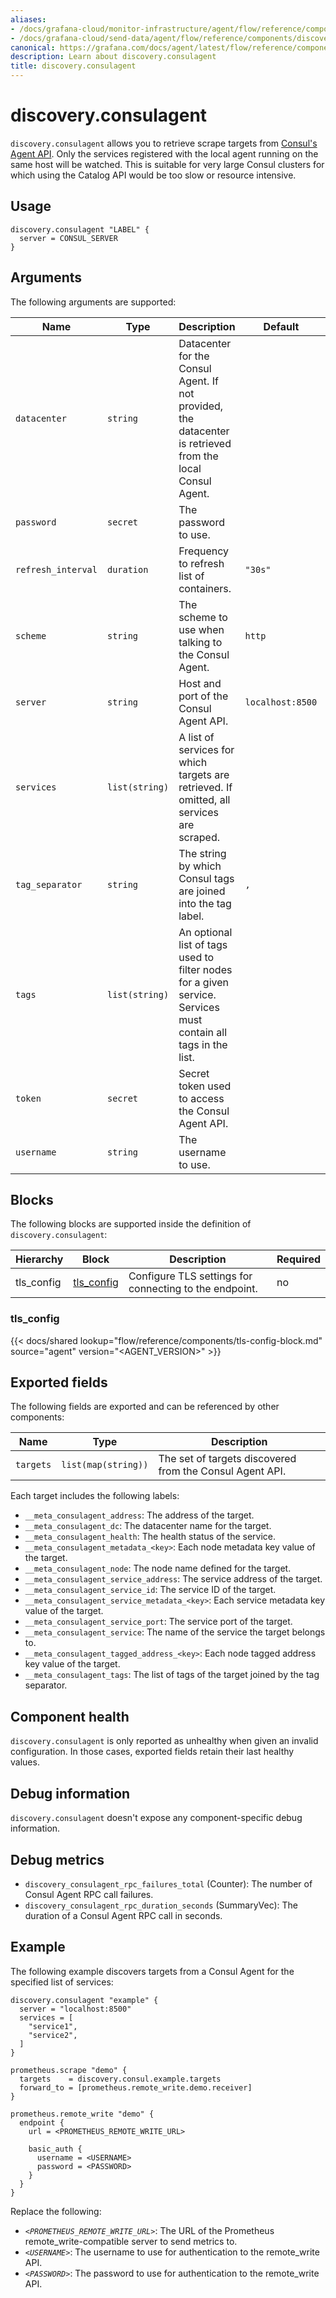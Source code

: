 ```yaml
---
aliases:
- /docs/grafana-cloud/monitor-infrastructure/agent/flow/reference/components/discovery.consulagent/
- /docs/grafana-cloud/send-data/agent/flow/reference/components/discovery.consulagent/
canonical: https://grafana.com/docs/agent/latest/flow/reference/components/discovery.consulagent/
description: Learn about discovery.consulagent
title: discovery.consulagent
---
```


# discovery.consulagent

`discovery.consulagent` allows you to retrieve scrape targets from [Consul's Agent API][].
Only the services registered with the local agent running on the same host will be watched.
This is suitable for very large Consul clusters for which using the Catalog API would be too slow or resource intensive.

[Consul's Agent API]: https://developer.hashicorp.com/consul/api-docs/agent

## Usage

```river
discovery.consulagent "LABEL" {
  server = CONSUL_SERVER
}
```

## Arguments

The following arguments are supported:

| Name               | Type           | Description                                                                                                    | Default          | Required |
|--------------------|----------------|----------------------------------------------------------------------------------------------------------------|------------------|----------|
| `datacenter`       | `string`       | Datacenter for the Consul Agent. If not provided, the datacenter is retrieved from the local Consul Agent.     |                  | no       |
| `password`         | `secret`       | The password to use.                                                                                           |                  | no       |
| `refresh_interval` | `duration`     | Frequency to refresh list of containers.                                                                       | `"30s"`          | no       |
| `scheme`           | `string`       | The scheme to use when talking to the Consul Agent.                                                            | `http`           | no       |
| `server`           | `string`       | Host and port of the Consul Agent API.                                                                         | `localhost:8500` | no       |
| `services`         | `list(string)` | A list of services for which targets are retrieved. If omitted, all services are scraped.                      |                  | no       |
| `tag_separator`    | `string`       | The string by which Consul tags are joined into the tag label.                                                 | `,`              | no       |
| `tags`             | `list(string)` | An optional list of tags used to filter nodes for a given service. Services must contain all tags in the list. |                  | no       |
| `token`            | `secret`       | Secret token used to access the Consul Agent API.                                                              |                  | no       |
| `username`         | `string`       | The username to use.                                                                                           |                  | no       |

## Blocks

The following blocks are supported inside the definition of `discovery.consulagent`:

| Hierarchy  | Block          | Description                                            | Required |
| ---------- | -------------- | ------------------------------------------------------ | -------- |
| tls_config | [tls_config][] | Configure TLS settings for connecting to the endpoint. | no       |

[tls_config]: #tls_config-block

### tls_config

{{< docs/shared lookup="flow/reference/components/tls-config-block.md" source="agent" version="<AGENT_VERSION>" >}}

## Exported fields

The following fields are exported and can be referenced by other components:

| Name      | Type                | Description                                              |
| --------- | ------------------- | -------------------------------------------------------- |
| `targets` | `list(map(string))` | The set of targets discovered from the Consul Agent API. |

Each target includes the following labels:

- `__meta_consulagent_address`: The address of the target.
- `__meta_consulagent_dc`: The datacenter name for the target.
- `__meta_consulagent_health`: The health status of the service.
- `__meta_consulagent_metadata_<key>`: Each node metadata key value of the target.
- `__meta_consulagent_node`: The node name defined for the target.
- `__meta_consulagent_service_address`: The service address of the target.
- `__meta_consulagent_service_id`: The service ID of the target.
- `__meta_consulagent_service_metadata_<key>`: Each service metadata key value of the target.
- `__meta_consulagent_service_port`: The service port of the target.
- `__meta_consulagent_service`: The name of the service the target belongs to.
- `__meta_consulagent_tagged_address_<key>`: Each node tagged address key value of the target.
- `__meta_consulagent_tags`: The list of tags of the target joined by the tag separator.

## Component health

`discovery.consulagent` is only reported as unhealthy when given an invalid configuration.
In those cases, exported fields retain their last healthy values.

## Debug information

`discovery.consulagent` doesn't expose any component-specific debug information.

## Debug metrics

- `discovery_consulagent_rpc_failures_total` (Counter): The number of Consul Agent RPC call failures.
- `discovery_consulagent_rpc_duration_seconds` (SummaryVec): The duration of a Consul Agent RPC call in seconds.

## Example

<!-- TODO: Include a logging example -->
The following example discovers targets from a Consul Agent for the specified list of services:

```river
discovery.consulagent "example" {
  server = "localhost:8500"
  services = [
    "service1",
    "service2",
  ]
}

prometheus.scrape "demo" {
  targets    = discovery.consul.example.targets
  forward_to = [prometheus.remote_write.demo.receiver]
}

prometheus.remote_write "demo" {
  endpoint {
    url = <PROMETHEUS_REMOTE_WRITE_URL>

    basic_auth {
      username = <USERNAME>
      password = <PASSWORD>
    }
  }
}
```

Replace the following:
- _`<PROMETHEUS_REMOTE_WRITE_URL>`_: The URL of the Prometheus remote_write-compatible server to send metrics to.
- _`<USERNAME>`_: The username to use for authentication to the remote_write API.
- _`<PASSWORD>`_: The password to use for authentication to the remote_write API.
